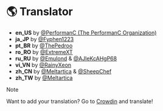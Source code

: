 # 🌎 Translator

- **en_US** by [@PerformanC (The PerformanC Organization)](https://github.com/PerformanC)
- **ja_JP** by [@Fyphen1223](https://github.com/Fyphen1223)
- **pt_BR** by [@ThePedroo](https://github.com/ThePedroo)
- **ro_RO** by [@ExtremeXT](https://github.com/ExtremeXT)
- **ru_RU** by [@Emulond](https://github.com/Emulond) & [@AJleKcAHgP68](https://github.com/AJleKcAHgP68)
- **vi_VN** by [@RainyXeon](https://github.com/RainyXeon)
- **zh_CN** by [@Meltartica](https://github.com/Meltartica) & [@SheepChef](https://github.com/SheepChef)
- **zh_TW** by [@Meltartica](https://github.com/Meltartica)

> [!NOTE]
> Want to add your translation? Go to [Crowdin](https://crowdin.com/project/rezygisk) and translate!
